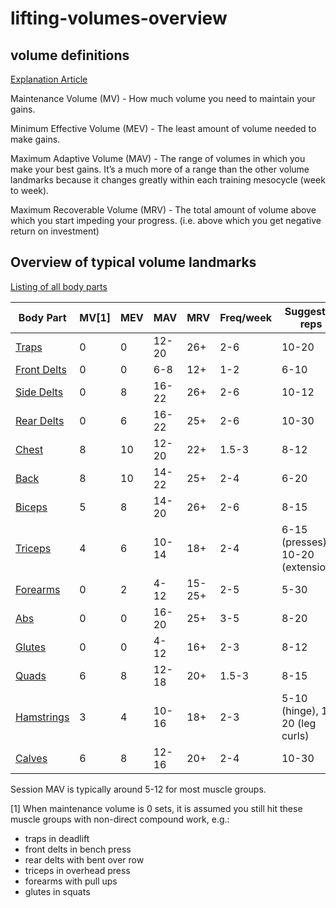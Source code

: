 # lifting-volumes-overview





## volume definitions
[Explanation Article](https://rpstrength.com/blogs/articles/training-volume-landmarks-muscle-growth)


Maintenance Volume (MV) - How much volume you need to maintain your gains.

Minimum Effective Volume (MEV) - The least amount of volume needed to make gains.

Maximum Adaptive Volume (MAV) - The range of volumes in which you make your best gains. It’s a much more of a range than the other volume landmarks because it changes greatly within each training mesocycle (week to week).

Maximum Recoverable Volume (MRV) - The total amount of volume above which you start impeding your progress. (i.e. above which you get negative return on investment)


## Overview of typical volume landmarks
[Listing of all body parts](https://rpstrength.com/blogs/articles/hypertrophy-training-guide-central-hub)


Body Part                                                                                 | MV[1] | MEV  | MAV   | MRV    | Freq/week | Suggested reps                                 |
----------                                                                                | ----  | ---- | ----  | ----   | ----      | ----                                    |
[Traps](https://renaissanceperiodization.com/trap-training-tips-hypertrophy/)             | 0     | 0    | 12-20 | 26+    | 2-6       | 10-20                               |
[Front Delts](https://renaissanceperiodization.com/front-delt-training-tips-hypertrophy/) | 0     | 0    | 6-8   | 12+    | 1-2       | 6-10                                |
[Side Delts](https://rpstrength.com/blogs/articles/side-delt-size-training-tips)          | 0     | 8    | 16-22 | 26+    | 2-6       | 10-12                               |
[Rear Delts](https://rpstrength.com/blogs/articles/rear-delt-size-training-tips)          | 0     | 6    | 16-22 | 25+    | 2-6       | 10-30                               |
[Chest](https://renaissanceperiodization.com/chest-training-tips-hypertrophy/)            | 8     | 10   | 12-20 | 22+    | 1.5-3     | 8-12                                |
[Back](https://renaissanceperiodization.com/back-training-tips-hypertrophy/)              | 8     | 10   | 14-22 | 25+    | 2-4       | 6-20                                |
[Biceps](https://rpstrength.com/blogs/articles/bicep-training-tips-hypertrophy)           | 5     | 8    | 14-20 | 26+    | 2-6       | 8-15                                |
[Triceps](https://rpstrength.com/blogs/articles/triceps-hypertrophy-training-tips/)       | 4     | 6    | 10-14 | 18+    | 2-4       | 6-15 (presses), 10-20  (extensions) |
[Forearms](https://rpstrength.com/blogs/articles/forearm-growth-training-tips)            | 0     | 2    | 4-12  | 15-25+ | 2-5       | 5-30                                |
[Abs](https://renaissanceperiodization.com/ab-training/)                                  | 0     | 0    | 16-20 | 25+    | 3-5       | 8-20                                |
[Glutes](https://renaissanceperiodization.com/glute-training-tips-hypertrophy/)           | 0     | 0    | 4-12  | 16+    | 2-3       | 8-12                                |
[Quads](https://rpstrength.com/blogs/articles/quad-size-training-tips)                    | 6     | 8    | 12-18 | 20+    | 1.5-3     | 8-15                                |
[Hamstrings](https://rpstrength.com/blogs/articles/hamstring-size-training-tips)          | 3     | 4    | 10-16 | 18+    | 2-3       | 5-10 (hinge), 10-20 (leg curls)                              |
[Calves](https://renaissanceperiodization.com/calves-training-tips-hypertrophy/)          | 6     | 8    | 12-16 | 20+    | 2-4       | 10-30                              |



Session MAV is typically around 5-12 for most muscle groups. 


[1] When maintenance volume is 0 sets, it is assumed you still hit these muscle groups with non-direct compound work, e.g.:
* traps in deadlift
* front delts in bench press
* rear delts with bent over row
* triceps in overhead press
* forearms with pull ups
* glutes in squats



